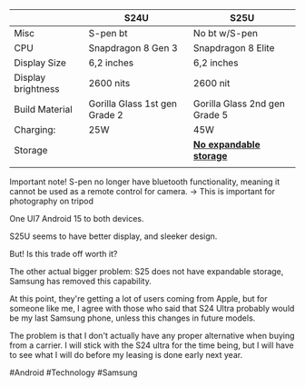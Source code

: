 
|                    | S24U                          | S25U                             |
| ------------------ | ----------------------------- | -------------------------------- |
| Misc               | S-pen bt                      | No bt w/S-pen                    |
| CPU                | Snapdragon 8 Gen 3            | Snapdragon 8 Elite               |
| Display Size       | 6,2 inches                    | 6,2 inches                       |
| Display brightness | 2600 nits                     | 2600 nit                         |
| Build Material     | Gorilla Glass 1st gen Grade 2 | Gorilla Glass 2nd gen Grade 5    |
| Charging:          | 25W                           | 45W                              |
| Storage            |                               | **<u>No expandable storage</u>** |
|                    |                               |                                  |

Important note! S-pen no longer have bluetooth functionality, meaning it cannot be used as a remote control for camera. -> This is important for photography on tripod

One UI7 Android 15 to both devices.

S25U seems to have better display, and sleeker design. 

But! Is this trade off worth it? 

The other actual bigger problem: S25 does not have expandable storage, Samsung has removed this capability. 

At this point, they're getting a lot of users coming from Apple, but for someone like me, I agree with those who said that S24 Ultra probably would be my last Samsung phone, unless this changes in future models.

The problem is that I don't actually have any proper alternative when buying from a carrier. I will stick with the S24 ultra for the time being, but I will have to see what I will do before my leasing is done early next year. 


#Android #Technology #Samsung
